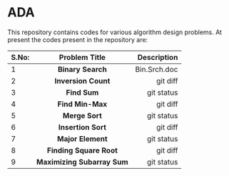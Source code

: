 # ADA
This repository contains codes for various algorithm design problems.
At present the codes present in the repository are:


| S.No: | **Problem Title** | **Description** |
| :---         |     :---:      |          ---: |
| 1   | **Binary Search**     | Bin.Srch.doc    |
| 2   | **Inversion Count**   | git diff      |
| 3   | **Find Sum**          | git status    |
| 4   | **Find Min-Max**      | git diff      |
| 5   | **Merge Sort**        | git status    |
| 6   | **Insertion Sort**    | git diff      |
| 7   | **Major Element**     | git status    |
| 8   | **Finding Square Root**| git diff      |
| 9   | **Maximizing Subarray Sum**| git status    |





